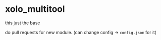 # xolo_multitool

this just the base

do pull requests for new module. (can change config -> `config.json` for it)
